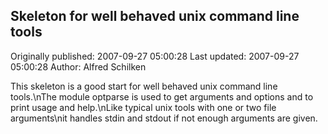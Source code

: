 ## Skeleton for well behaved unix command line tools 
Originally published: 2007-09-27 05:00:28 
Last updated: 2007-09-27 05:00:28 
Author: Alfred Schilken 
 
This skeleton is a good start for well behaved unix command line tools.\nThe module optparse is used to get arguments and options and to print usage and help.\nLike typical unix tools with one or two file arguments\nit handles stdin and stdout if not enough arguments are given.